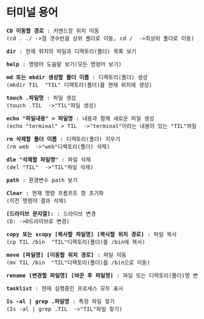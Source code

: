 # 터미널 용어

<pre>
<strong>CD 이동할 경로</strong> : 커멘드창 위치 이동
(cd . ./ ->점 갯수만큼 상위 폴더로 이동, cd /  ->최상위 폴더로 이동)
</pre>

<pre>
<strong>dir</strong> : 현재 위치의 파일과 디렉토리(폴더) 목록 보기
</pre>

<pre>
<strong>help</strong> : 명령어 도움말 보기(모든 명령어 보기)
</pre>

<pre>
<strong>md 또는 mkdir 생성할 폴더 이름</strong> : 디렉토리(폴더) 생성
(mkdir TIL  "TIL" 디렉토리(폴더)를 현재 위치에 생성)
</pre>

<pre>
<strong>touch .파일명</strong> : 파일 생성
(touch .TIL  ->"TIL"파일 생성)
</pre>

<pre>
<strong>echo "파일내용" > 파일명</strong> : 내용과 함께 새로운 파일 생성
(echo "terminal" > TIL  ->"terminal"이라는 내용이 있는 "TIL"파일 생성 )
</pre>

<pre>
<strong>rm 삭제할 폴더 이름</strong> : 디렉토리(폴더) 지우기
(rm web  ->"web"디렉토리(폴더) 삭제)
</pre>

<pre>
<strong>dle "삭제할 파일명"</strong> : 파일 삭제
(del "TIL"  ->"TIL"파일 삭제)
</pre>

<pre>
<strong>path</strong> : 환경변수 path 보기
</pre>

<pre>
<strong>Clear</strong> : 현재 명령 프롬프트 창 초기화
(이전 명령어 결과 삭제)
</pre>

<pre>
<strong>[드라이브 문자열]:</strong> : 드라이브 변경
(D: ->D드라이브로 변경)
</pre>

<pre>
<strong>copy 또는 xcopy [복사할 파일명] [복사할 위치 경로]</strong> : 파일 복사
(cp TIL /bin  "TIL"디렉토리(폴더)를 /bin에 복사)
</pre>

<pre>
<strong>move [파일명] [이동할 위치 경로]</strong> : 파일 이동
(mv TIL /bin  "TIL"디렉토리(폴더)를 /bin으로 이동)
</pre>

<pre>
<strong>rename [변경할 파일명] [바꾼 후 파일명]</strong> : 파일 또는 디렉토리(폴더)명 변경
</pre>

<pre>
<strong>tasklist</strong> : 현재 실행중인 프로세스 모두 표시
</pre>

<pre>
<strong>Is -al | grep .파일명</strong> : 특정 파일 찾기
(Is -al | grep .TIL  ->"TIL"파일 찾기)
</pre>
